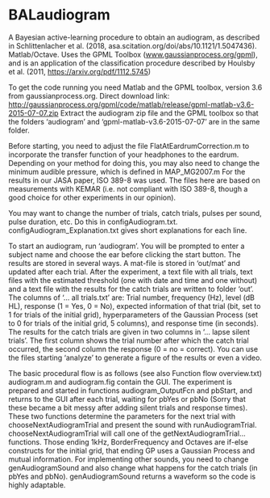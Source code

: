 # BALaudiogram
A Bayesian active-learning procedure to obtain an audiogram, as described in Schlittenlacher et al. (2018, asa.scitation.org/doi/abs/10.1121/1.5047436). Matlab/Octave. Uses the GPML Toolbox (www.gaussianprocess.org/gpml), and is an application of the classification procedure described by Houlsby et al. (2011, https://arxiv.org/pdf/1112.5745)

To get the code running you need Matlab and the GPML toolbox, version 3.6 from gaussianprocess.org. Direct download link: http://gaussianprocess.org/gpml/code/matlab/release/gpml-matlab-v3.6-2015-07-07.zip
Extract the audiogram zip file and the GPML toolbox so that the folders ‘audiogram’ and ‘gpml-matlab-v3.6-2015-07-07’ are in the same folder.

Before starting, you need to adjust the file FlatAtEardrumCorrection.m to incorporate the transfer function of your headphones to the eardrum. Depending on your method for doing this, you may also need to change the minimum audible pressure, which is defined in MAP_MG2007.m
For the results in our JASA paper, ISO 389-8 was used. The files here are based on measurements with KEMAR (i.e. not compliant with ISO 389-8, though a good choice for other experiments in our opinion).

You may want to change the number of trials, catch trials, pulses per sound, pulse duration, etc. Do this in configAudiogram.txt. configAudiogram_Explanation.txt gives short explanations for each line.

To start an audiogram, run ‘audiogram’. You will be prompted to enter a subject name and choose the ear before clicking the start button.
The results are stored in several ways. A mat-file is stored in ‘out/mat’ and updated after each trial. After the experiment, a text file with all trials, text files with the estimated threshold (one with date and time and one without) and a text file with the results for the catch trials are written to folder ‘out’.
The columns of ‘… all trials.txt’ are: Trial number, frequency (Hz), level (dB HL), response (1 = Yes, 0 = No), expected information of that trial (bit, set to 1 for trials of the initial grid), hyperparameters of the Gaussian Process (set to 0 for trials of the initial grid, 5 columns), and response time (in seconds).
The results for the catch trials are given in two columns in ‘… lapse silent trials’. The first column shows the trial number after which the catch trial occurred, the second column the response (0 = no = correct).
You can use the files starting ‘analyze’ to generate a figure of the results or even a video. 

The basic procedural flow is as follows (see also Function flow overview.txt)
audiogram.m and audiogram.fig contain the GUI. The experiment is prepared and started in functions audiogram_OutputFcn and pbStart, and returns to the GUI after each trial, waiting for pbYes or pbNo (Sorry that these became a bit messy after adding silent trials and response times). These two functions determine the parameters for the next trial with chooseNextAudiogramTrial and present the sound with runAudiogramTrial.
chooseNextAudiogramTrial will call one of the getNextAudiogramTrial… functions. Those ending 1kHz, BorderFrequency and Octaves are if-else constructs for the initial grid, that ending GP uses a Gaussian Process and mutual information.
For implementing other sounds, you need to change genAudiogramSound and also change what happens for the catch trials (in pbYes and pbNo). genAudiogramSound returns a waveform so the code is highly adaptable.
